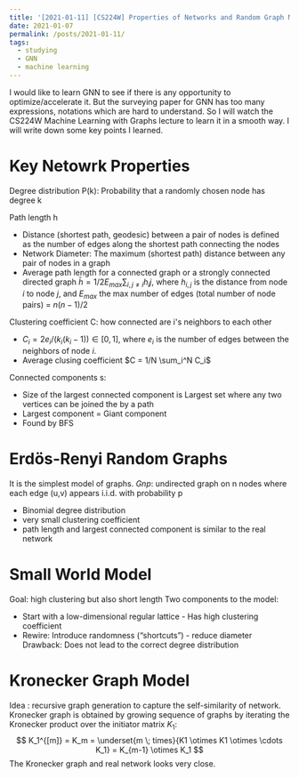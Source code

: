 ```yaml
---
title: '[2021-01-11] [CS224W] Properties of Networks and Random Graph Models'
date: 2021-01-07
permalink: /posts/2021-01-11/
tags:
  - studying
  - GNN
  - machine learning
---
```


I would like to learn GNN to see if there is any opportunity to optimize/accelerate it. But the surveying paper for GNN has too many expressions, notations which are hard to understand. So I will watch the CS224W Machine Learning with Graphs lecture to learn it in a smooth way. I will write down some key points I learned.

# Key Netowrk Properties

Degree distribution P(k): Probability that a randomly chosen node has degree k

Path length h
* Distance (shortest path, geodesic) between a pair of nodes is defined as the number of edges along the shortest path connecting the nodes
* Network Diameter: The maximum (shortest path) distance between any pair of nodes in a graph
* Average path length for a connected graph or a strongly connected directed graph $\bar{h} = 1 / 2 E_{max} \sum_{i,j \neq i} h_ij$, where $h_{i,j}$ is the distance from node $i$ to node $j$, and $E_{max}$ the max number of edges (total number of node pairs) = $n(n-1)/2$

Clustering coefficient C: how connected are i's neighbors to each other
* $C_i = 2e_i/(k_i(k_i-1)) \in [0,1]$, where $e_i$ is the number of edges between the neighbors of node $i$.
* Average clusing coefficient $C = 1/N \sum_i^N C_i$

Connected components s:
* Size of the largest connected component is Largest set where any two vertices can be joined the by a path
* Largest component = Giant component
* Found by BFS

# Erdös-Renyi Random Graphs
It is the simplest model of graphs. 
$Gnp$: undirected graph on n nodes where each edge (u,v) appears i.i.d. with probability p
* Binomial degree distribution
* very small clustering coefficient
* path length and largest connected component is similar to the real network

# Small World Model
Goal: high clustering but also short length
Two components to the model:
* Start with a low-dimensional regular lattice - Has high clustering coefficient
* Rewire: Introduce randomness (“shortcuts”) - reduce diameter
Drawback: Does not lead to the correct degree distribution

# Kronecker Graph Model
Idea : recursive graph generation to capture the self-similarity of network.
Kronecker graph is obtained by growing sequence of graphs by iterating the Kronecker product over the initiator matrix $K_1$:
$$
K_1^{[m]} = K_m = \underset{m \; times}{K1 \otimes K1 \otimes \cdots K_1} = K_{m-1} \otimes K_1
$$
The Kronecker graph and real network looks very close.



